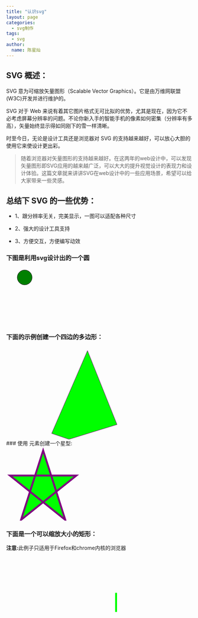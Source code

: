 ```yaml
---
title: "认识svg"
layout: page
categories: 
  - svg制作
tags:
  - svg
author: 
  name: 陈星灿
---
```


## SVG 概述：

SVG 意为可缩放矢量图形（Scalable Vector Graphics）。它是由万维网联盟(W3C)开发并进行维护的。

SVG 对于 Web 来说有着其它图片格式无可比拟的优势，尤其是现在，因为它不必考虑屏幕分辨率的问题。不论你新入手的智能手机的像素如何密集（分辨率有多高），矢量始终显示得如同刚下的雪一样清晰。

时至今日，无论是设计工具还是浏览器对 SVG 的支持越来越好，可以放心大胆的使用它来使设计更出彩。

> 随着浏览器对矢量图形的支持越来越好。在这两年的web设计中，可以发现矢量图形即SVG应用的越来越广泛，可以大大的提升视觉设计的表现力和设计体验。这篇文章就来讲讲SVG在web设计中的一些应用场景，希望可以给大家带来一些灵感。


## 总结下 SVG 的一些优势：

- 1、跟分辨率无关，完美显示，一图可以适配各种尺寸

- 2、强大的设计工具支持

- 3、方便交互，方便编写动效

### 下图是利用svg设计出的一个圆

<svg xmlns="http://www.w3.org/2000/svg" version="1.1">
  <circle cx="50" cy="25" r="20" stroke="black"
  stroke-width="1" fill="green"/>
</svg>

### 下面的示例创建一个四边的多边形：

<svg height="250" width="500">
  <polygon points="220,10 300,210 170,250 123,234" style="fill:lime;stroke:purple;stroke-width:1" />
</svg>
### 使用 <polygon> 元素创建一个星型:

<svg height="200" width="500">
  <polygon points="100,10 40,198 190,78 10,78 160,198"
  style="fill:lime;stroke:purple;stroke-width:5;fill-rule:nonzero;" />
</svg>

### 下面是一个可以缩放大小的矩形：

<html>
<body>

<p><b>注意:</b>此例子只适用于Firefox和chrome内核的浏览器</p>

<svg xmlns="http://www.w3.org/2000/svg" version="1.1">
  <rect id="rec" x="300" y="100" width="300" height="100" style="fill:lime"> 
    <animate attributeName="x" attributeType="XML" begin="0s" dur="6s" fill="freeze" from="300" to="0" /> 
    <animate attributeName="y" attributeType="XML" begin="0s" dur="6s" fill="freeze" from="100" to="0" /> 
    <animate attributeName="width" attributeType="XML" begin="0s" dur="6s" fill="freeze" from="300" to="800" /> 
    <animate attributeName="height" attributeType="XML" begin="0s" dur="6s" fill="freeze" from="100" to="300" /> 
    <animateColor attributeName="fill" attributeType="CSS" from="lime" to="red" begin="2s" dur="4s" fill="freeze" />
  </rect>
</svg>

</body>
</html>